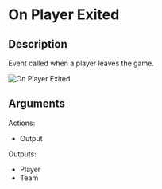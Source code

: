 # On Player Exited

## Description

Event called when a player leaves the game.

![On Player Exited](../../.gitbook/assets/images/scripting/events-players/onplayerexited.png)

## Arguments

Actions:

- Output

Outputs:

- Player
- Team
